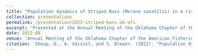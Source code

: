 ```yaml
---
title: "Population dynamics of Striped Bass (Morone saxatilis) in a river-reservoir complex"
collection: presentations
permalink: /presentation/2022-striped-bass-ok-afs
excerpt: 'Presented at the Annual Meeting of the Oklahoma Chapter of the American Fisheries Society, discussing population dynamics of Striped Bass in a river-reservoir complex.'
date: 2022-08
venue: 'Annual Meeting of the Oklahoma Chapter of the American Fisheries Society, Virtual'
citation: 'Shoup, D., A. Vaisvil, and S. Brewer. (2022). "Population dynamics of Striped Bass (Morone saxatilis) in a river-reservoir complex." Annual Meeting of the Oklahoma Chapter of the American Fisheries Society, Virtual.'
---
```

